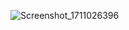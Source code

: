 ![Screenshot_1711026396](https://github.com/bhavyagusai/ComposeUserProfile/assets/25935064/6765e884-fe2f-4856-bd9f-f18c6e736318)
